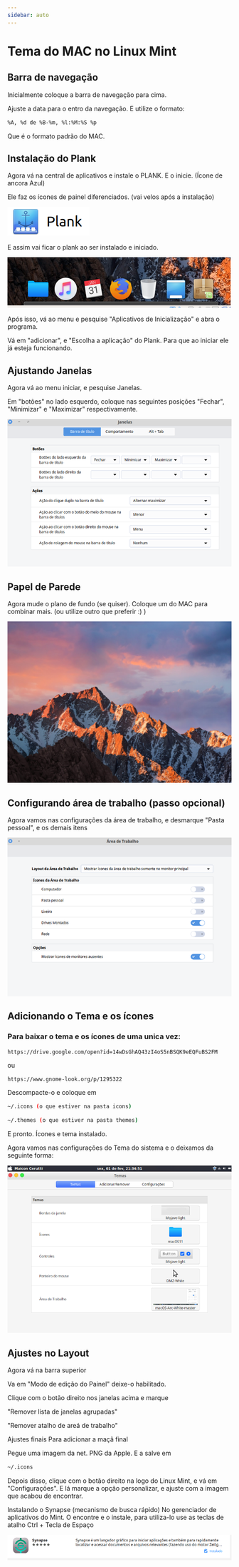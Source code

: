 ```yaml
---
sidebar: auto
---
```

# Tema do MAC no Linux Mint

## Barra de navegação

Inicialmente coloque a barra de navegação para cima.

Ajuste a data para o entro da navegação. E utilize o formato:

```bash
%A, %d de %B-%m, %l:%M:%S %p
```

Que é o formato padrão do MAC.

## Instalação do Plank

Agora vá na central de aplicativos e instale o PLANK. E o inicie. (Ícone de ancora Azul)

Ele faz os ícones de painel diferenciados. (vai velos após a instalação)

<img src="/images/plank.png" />

E assim vai ficar o plank ao ser instalado e iniciado.

<img src="/images/plank2.png" />

Após isso, vá ao menu e pesquise "Aplicativos de Inicialização" e abra o programa.

Vá em "adicionar", e "Escolha a aplicação" do Plank. Para que ao iniciar ele já esteja funcionando.

## Ajustando Janelas

Agora vá ao menu iniciar, e pesquise Janelas.

Em "botões" no lado esquerdo, coloque nas seguintes posições "Fechar", "Minimizar" e "Maximizar" respectivamente.

<img src="/images/janelas.png" />

## Papel de Parede

Agora mude o plano de fundo (se quiser). Coloque um do MAC para combinar mais. (ou utilize outro que preferir :) )

<img src="/images/wallpapper.jpg" />

## Configurando área de trabalho (passo opcional)

Agora vamos nas configurações da área de trabalho, e desmarque "Pasta pessoal", e os demais itens

<img src="/images/configAreaDeTrabalho.png" />

## Adicionando o Tema e os ícones

### Para baixar o tema e os ícones de uma unica vez:

```link
https://drive.google.com/open?id=14wDsGhAQ43zI4oS5nBSQK9eEQFuBS2FM
```

ou

```link
https://www.gnome-look.org/p/1295322
```

Descompacte-o e coloque em

```bash
~/.icons (o que estiver na pasta icons)
```

```bash
~/.themes (o que estiver na pasta themes)
```

E pronto. Ícones e tema instalado.

Agora vamos nas configurações do Tema do sistema e o deixamos da seguinte forma:

<img src="/images/temas.png" />

## Ajustes no Layout

Agora vá na barra superior

Va em "Modo de edição do Painel" deixe-o habilitado.

Clique com o botão direito nos janelas acima e marque

"Remover lista de janelas agrupadas"

"Remover atalho de areá de trabalho"

Ajustes finais
Para adicionar a maçã final

Pegue uma imagem da net. PNG da Apple. E a salve em

```bash
~/.icons
```

Depois disso, clique com o botão direito na logo do Linux Mint, e vá em "Configurações". E lá marque a opção personalizar, e ajuste com a imagem que acabou de encontrar.

Instalando o Synapse (mecanismo de busca rápido)
No gerenciador de aplicativos do Mint. O encontre e o instale, para utiliza-lo use as teclas de atalho Ctrl + Tecla de Espaço

<img src="/images/synapse.png" />
